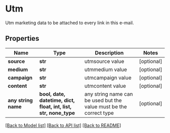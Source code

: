 # Utm

Utm marketing data to be attached to every link in this e-mail.

## Properties
Name | Type | Description | Notes
------------ | ------------- | ------------- | -------------
**source** | **str** | utmsource value | [optional] 
**medium** | **str** | utmmedium value | [optional] 
**campaign** | **str** | utmcampaign value | [optional] 
**content** | **str** | utmcontent value | [optional] 
**any string name** | **bool, date, datetime, dict, float, int, list, str, none_type** | any string name can be used but the value must be the correct type | [optional]

[[Back to Model list]](../README.md#documentation-for-models) [[Back to API list]](../README.md#documentation-for-api-endpoints) [[Back to README]](../README.md)


